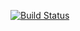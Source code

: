 [![Build Status](https://travis-ci.org/harshitrathod/EventManagement.svg?branch=master)](https://travis-ci.org/harshitrathod/EventManagement)

